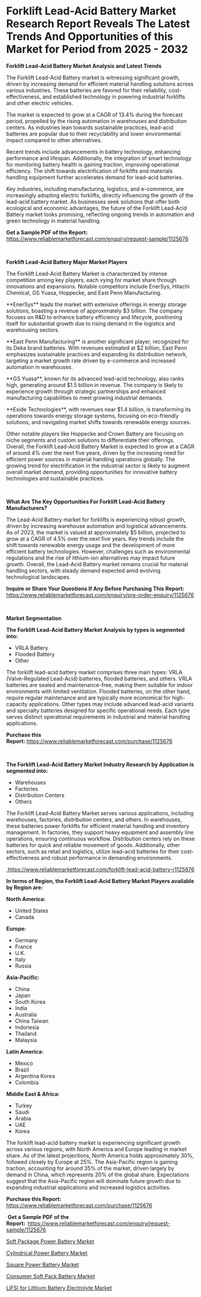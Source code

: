 <p><h1>Forklift Lead-Acid Battery Market Research Report Reveals The Latest Trends And Opportunities of this Market for Period from 2025 - 2032</h1></p><p><strong>Forklift Lead-Acid Battery Market Analysis and Latest Trends</strong></p>
<p><p>The Forklift Lead-Acid Battery market is witnessing significant growth, driven by increasing demand for efficient material handling solutions across various industries. These batteries are favored for their reliability, cost-effectiveness, and established technology in powering industrial forklifts and other electric vehicles.</p><p>The market is expected to grow at a CAGR of 13.4% during the forecast period, propelled by the rising automation in warehouses and distribution centers. As industries lean towards sustainable practices, lead-acid batteries are popular due to their recyclability and lower environmental impact compared to other alternatives. </p><p>Recent trends include advancements in battery technology, enhancing performance and lifespan. Additionally, the integration of smart technology for monitoring battery health is gaining traction, improving operational efficiency. The shift towards electrification of forklifts and materials handling equipment further accelerates demand for lead-acid batteries. </p><p>Key industries, including manufacturing, logistics, and e-commerce, are increasingly adopting electric forklifts, directly influencing the growth of the lead-acid battery market. As businesses seek solutions that offer both ecological and economic advantages, the future of the Forklift Lead-Acid Battery market looks promising, reflecting ongoing trends in automation and green technology in material handling.</p></p>
<p><strong>Get a Sample PDF of the Report:&nbsp;</strong> <a href="https://www.reliablemarketforecast.com/enquiry/request-sample/1125676?utm_campaign=1110&utm_medium=2&utm_source=Github&utm_content=ia&utm_term=07042025&utm_id=forklift-lead-acid-battery">https://www.reliablemarketforecast.com/enquiry/request-sample/1125676</a></p>
<p>&nbsp;</p>
<p><strong>Forklift Lead-Acid Battery Major Market Players</strong></p>
<p><p>The Forklift Lead-Acid Battery Market is characterized by intense competition among key players, each vying for market share through innovations and expansions. Notable competitors include EnerSys, Hitachi Chemical, GS Yuasa, Hoppecke, and East Penn Manufacturing.</p><p>**EnerSys** leads the market with extensive offerings in energy storage solutions, boasting a revenue of approximately $3 billion. The company focuses on R&D to enhance battery efficiency and lifecycle, positioning itself for substantial growth due to rising demand in the logistics and warehousing sectors.</p><p>**East Penn Manufacturing** is another significant player, recognized for its Deka brand batteries. With revenues estimated at $2 billion, East Penn emphasizes sustainable practices and expanding its distribution network, targeting a market growth rate driven by e-commerce and increased automation in warehouses.</p><p>**GS Yuasa**, known for its advanced lead-acid technology, also ranks high, generating around $1.5 billion in revenue. The company is likely to experience growth through strategic partnerships and enhanced manufacturing capabilities to meet growing industrial demands.</p><p>**Exide Technologies**, with revenues near $1.4 billion, is transforming its operations towards energy storage systems, focusing on eco-friendly solutions, and navigating market shifts towards renewable energy sources.</p><p>Other notable players like Hoppecke and Crown Battery are focusing on niche segments and custom solutions to differentiate their offerings. Overall, the Forklift Lead-Acid Battery Market is expected to grow at a CAGR of around 4% over the next five years, driven by the increasing need for efficient power sources in material handling operations globally. The growing trend for electrification in the industrial sector is likely to augment overall market demand, providing opportunities for innovative battery technologies and sustainable practices.</p></p>
<p>&nbsp;</p>
<p><strong>What Are The Key Opportunities For Forklift Lead-Acid Battery Manufacturers?</strong></p>
<p><p>The Lead-Acid Battery market for forklifts is experiencing robust growth, driven by increasing warehouse automation and logistical advancements. As of 2023, the market is valued at approximately $5 billion, projected to grow at a CAGR of 4.5% over the next five years. Key trends include the shift towards renewable energy usage and the development of more efficient battery technologies. However, challenges such as environmental regulations and the rise of lithium-ion alternatives may impact future growth. Overall, the Lead-Acid Battery market remains crucial for material handling sectors, with steady demand expected amid evolving technological landscapes.</p></p>
<p><strong>Inquire or Share Your Questions If Any Before Purchasing This Report:</strong> <a href="https://www.reliablemarketforecast.com/enquiry/pre-order-enquiry/1125676?utm_campaign=1110&utm_medium=2&utm_source=Github&utm_content=ia&utm_term=07042025&utm_id=forklift-lead-acid-battery">https://www.reliablemarketforecast.com/enquiry/pre-order-enquiry/1125676</a></p>
<p>&nbsp;</p>
<p><strong>Market Segmentation</strong></p>
<p><strong>The Forklift Lead-Acid Battery Market Analysis by types is segmented into:</strong></p>
<p><ul><li>VRLA Battery</li><li>Flooded Battery</li><li>Other</li></ul></p>
<p><p>The forklift lead-acid battery market comprises three main types: VRLA (Valve-Regulated Lead-Acid) batteries, flooded batteries, and others. VRLA batteries are sealed and maintenance-free, making them suitable for indoor environments with limited ventilation. Flooded batteries, on the other hand, require regular maintenance and are typically more economical for high-capacity applications. Other types may include advanced lead-acid variants and specialty batteries designed for specific operational needs. Each type serves distinct operational requirements in industrial and material handling applications.</p></p>
<p><strong>Purchase this Report:&nbsp;</strong><a href="https://www.reliablemarketforecast.com/purchase/1125676?utm_campaign=1110&utm_medium=2&utm_source=Github&utm_content=ia&utm_term=07042025&utm_id=forklift-lead-acid-battery">https://www.reliablemarketforecast.com/purchase/1125676</a></p>
<p>&nbsp;</p>
<p><strong>The Forklift Lead-Acid Battery Market Industry Research by Application is segmented into:</strong></p>
<p><ul><li>Warehouses</li><li>Factories</li><li>Distribution Centers</li><li>Others</li></ul></p>
<p><p>The Forklift Lead-Acid Battery Market serves various applications, including warehouses, factories, distribution centers, and others. In warehouses, these batteries power forklifts for efficient material handling and inventory management. In factories, they support heavy equipment and assembly line operations, ensuring continuous workflow. Distribution centers rely on these batteries for quick and reliable movement of goods. Additionally, other sectors, such as retail and logistics, utilize lead-acid batteries for their cost-effectiveness and robust performance in demanding environments.</p></p>
<p><a href="https://www.reliablemarketforecast.com/forklift-lead-acid-battery-r1125676?utm_campaign=1110&utm_medium=2&utm_source=Github&utm_content=ia&utm_term=07042025&utm_id=forklift-lead-acid-battery">&nbsp;https://www.reliablemarketforecast.com/forklift-lead-acid-battery-r1125676</a></p>
<p><strong>In terms of Region, the Forklift Lead-Acid Battery Market Players available by Region are:</strong></p>
<p>
    <p> <strong> North America: </strong>
        <ul>
            <li>United States</li>
            <li>Canada</li>
        </ul>
        </p> 
    <p> <strong> Europe: </strong>
        <ul>
            <li>Germany</li>
            <li>France</li>
            <li>U.K.</li>
            <li>Italy</li>
            <li>Russia</li>
        </ul>
        </p> 
    <p> <strong> Asia-Pacific: </strong>
        <ul>
            <li>China</li>
            <li>Japan</li>
            <li>South Korea</li>
            <li>India</li>
            <li>Australia</li>
            <li>China Taiwan</li>
            <li>Indonesia</li>
            <li>Thailand</li>
            <li>Malaysia</li>
        </ul>
        </p> 
    <p> <strong> Latin America: </strong>
        <ul>
            <li>Mexico</li>
            <li>Brazil</li>
            <li>Argentina Korea</li>
            <li>Colombia</li>
        </ul>
        </p> 
    <p> <strong> Middle East & Africa: </strong>
        <ul>
            <li>Turkey</li>
            <li>Saudi</li>
            <li>Arabia</li>
            <li>UAE</li>
            <li>Korea</li>
        </ul>
    </p>
    </p>
<p><p>The forklift lead-acid battery market is experiencing significant growth across various regions, with North America and Europe leading in market share. As of the latest projections, North America holds approximately 30%, followed closely by Europe at 25%. The Asia-Pacific region is gaining traction, accounting for around 35% of the market, driven largely by demand in China, which represents 20% of the global share. Expectations suggest that the Asia-Pacific region will dominate future growth due to expanding industrial applications and increased logistics activities.</p></p>
<p><strong>Purchase this Report: </strong><a href="https://www.reliablemarketforecast.com/purchase/1125676?utm_campaign=1110&utm_medium=2&utm_source=Github&utm_content=ia&utm_term=07042025&utm_id=forklift-lead-acid-battery">https://www.reliablemarketforecast.com/purchase/1125676</a></p>
<p>&nbsp;<strong>Get a Sample PDF of the Report:&nbsp;&nbsp;</strong><a href="https://www.reliablemarketforecast.com/enquiry/request-sample/1125676?utm_campaign=1110&utm_medium=2&utm_source=Github&utm_content=ia&utm_term=07042025&utm_id=forklift-lead-acid-battery">https://www.reliablemarketforecast.com/enquiry/request-sample/1125676</a></p>
<p><strong></strong></p>
<p><p><a href="https://github.com/goreabeeran/Market-Research-Report-List-1/blob/main/soft-package-power-battery-market.md?utm_campaign=1110&utm_medium=2&utm_source=Github&utm_content=ia&utm_term=07042025&utm_id=forklift-lead-acid-battery">Soft Package Power Battery Market</a></p><p><a href="https://github.com/romeoacuffap/Market-Research-Report-List-1/blob/main/cylindrical-power-battery-market.md?utm_campaign=1110&utm_medium=2&utm_source=Github&utm_content=ia&utm_term=07042025&utm_id=forklift-lead-acid-battery">Cylindrical Power Battery Market</a></p><p><a href="https://github.com/kelttnandan9/Market-Research-Report-List-1/blob/main/square-power-battery-market.md?utm_campaign=1110&utm_medium=2&utm_source=Github&utm_content=ia&utm_term=07042025&utm_id=forklift-lead-acid-battery">Square Power Battery Market</a></p><p><a href="https://github.com/prumrupear/Market-Research-Report-List-1/blob/main/consumer-soft-pack-battery-market.md?utm_campaign=1110&utm_medium=2&utm_source=Github&utm_content=ia&utm_term=07042025&utm_id=forklift-lead-acid-battery">Consumer Soft Pack Battery Market</a></p><p><a href="https://github.com/borsiflorsfa/Market-Research-Report-List-1/blob/main/lifsi-for-lithium-battery-electrolyte-market.md?utm_campaign=1110&utm_medium=2&utm_source=Github&utm_content=ia&utm_term=07042025&utm_id=forklift-lead-acid-battery">LiFSI for Lithium Battery Electrolyte Market</a></p></p>
